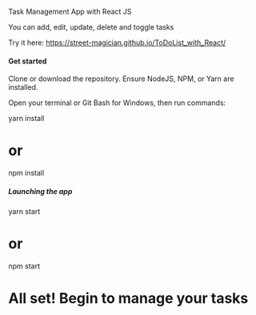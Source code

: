 Task Management App with React JS

You can add, edit, update, delete and toggle tasks

Try it here: https://street-magician.github.io/ToDoList_with_React/

#### Get started

Clone or download the repository. Ensure NodeJS, NPM, or Yarn are installed.

Open your terminal or Git Bash for Windows, then run commands:

yarn install
# or
npm install

##### Launching the app

yarn start
# or
npm start

# All set! Begin to manage your tasks
